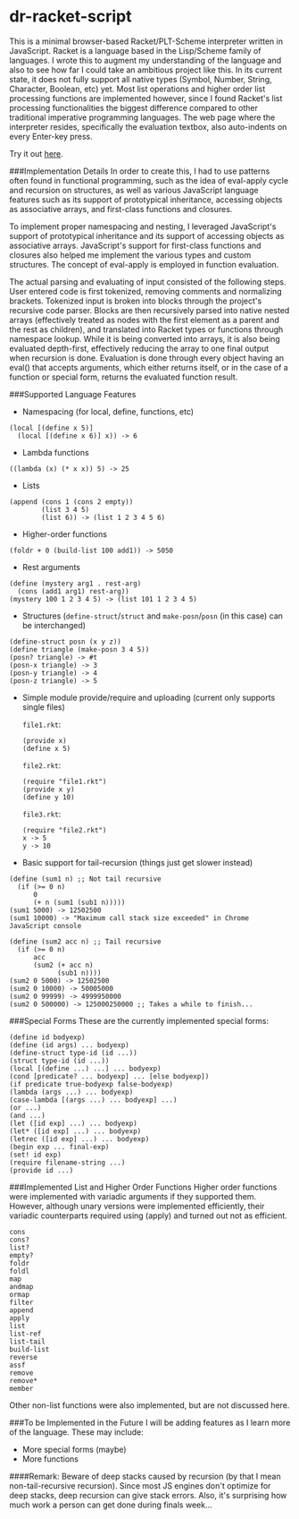 dr-racket-script
================

This is a minimal browser-based Racket/PLT-Scheme interpreter written in JavaScript.
Racket is a language based in the Lisp/Scheme family of languages.
I wrote this to augment my understanding of the language and also to see how far I could take an ambitious project like this.
In its current state, it does not fully support all native types (Symbol, Number, String, Character, Boolean, etc) yet.
Most list operations and higher order list processing functions are implemented however,
since I found Racket's list processing functionalities the biggest difference compared to other traditional imperative programming languages.
The web page where the interpreter resides, specifically the evaluation textbox, also auto-indents on every Enter-key press.

Try it out [here](http://kyewei.github.io/dr-racket-script/).

###Implementation Details
In order to create this, I had to use patterns often found in functional programming, such as the idea of eval-apply cycle and recursion on structures,
as well as various JavaScript language features such as its support of prototypical inheritance, accessing objects as associative arrays, and first-class functions and closures.

To implement proper namespacing and nesting, I leveraged JavaScript's support of prototypical inheritance and its support of accessing objects as associative arrays.
JavaScript's support for first-class functions and closures also helped me implement the various types and custom structures.
The concept of eval-apply is employed in function evaluation.

The actual parsing and evaluating of input consisted of the following steps.
User entered code is first tokenized, removing comments and normalizing brackets.
Tokenized input is broken into blocks through the project's recursive code parser.
Blocks are then recursively parsed into native nested arrays (effectively treated as nodes with the first element as a parent and the rest as children), and translated into Racket types or functions through namespace lookup.
While it is being converted into arrays, it is also being evaluated depth-first, effectively reducing the array to one final output when recursion is done.
Evaluation is done through every object having an eval() that accepts arguments, which either returns itself, or in the case of a function or special form, returns the evaluated function result.


###Supported Language Features
* Namespacing (for local, define, functions, etc)
```
(local [(define x 5)]
  (local [(define x 6)] x)) -> 6
```
* Lambda functions
```
((lambda (x) (* x x)) 5) -> 25
```
* Lists
```
(append (cons 1 (cons 2 empty))
        (list 3 4 5)
        (list 6)) -> (list 1 2 3 4 5 6)
```
* Higher-order functions
```
(foldr + 0 (build-list 100 add1)) -> 5050
```
* Rest arguments
```
(define (mystery arg1 . rest-arg)
  (cons (add1 arg1) rest-arg))
(mystery 100 1 2 3 4 5) -> (list 101 1 2 3 4 5)
```
* Structures (`define-struct`/`struct` and `make-posn`/`posn` (in this case) can be interchanged)
```
(define-struct posn (x y z))
(define triangle (make-posn 3 4 5))
(posn? triangle) -> #t
(posn-x triangle) -> 3
(posn-y triangle) -> 4
(posn-z triangle) -> 5
```
* Simple module provide/require and uploading (current only supports single files)

  `file1.rkt`:
  ```
  (provide x)
  (define x 5)
  ```
  `file2.rkt`:
  ```
  (require "file1.rkt")
  (provide x y)
  (define y 10)
  ```
  `file3.rkt`:
  ```
  (require "file2.rkt")
  x -> 5
  y -> 10
  ```
* Basic support for tail-recursion (things just get slower instead)
```
(define (sum1 n) ;; Not tail recursive
  (if (>= 0 n)
      0
      (+ n (sum1 (sub1 n)))))
(sum1 5000) -> 12502500
(sum1 10000) -> "Maximum call stack size exceeded" in Chrome JavaScript console

(define (sum2 acc n) ;; Tail recursive
  (if (>= 0 n)
      acc
      (sum2 (+ acc n)
            (sub1 n))))
(sum2 0 5000) -> 12502500
(sum2 0 10000) -> 50005000
(sum2 0 99999) -> 4999950000
(sum2 0 500000) -> 125000250000 ;; Takes a while to finish...
```

###Special Forms
These are the currently implemented special forms:

    (define id bodyexp)
    (define (id args) ... bodyexp)
    (define-struct type-id (id ...))
    (struct type-id (id ...))
    (local [(define ...) ...] ... bodyexp)
    (cond [predicate? ... bodyexp] ... [else bodyexp])
    (if predicate true-bodyexp false-bodyexp)
    (lambda (args ...) ... bodyexp)
    (case-lambda [(args ...) ... bodyexp] ...)
    (or ...)
    (and ...)
    (let ([id exp] ...) ... bodyexp)
    (let* ([id exp] ...) ... bodyexp)
    (letrec ([id exp] ...) ... bodyexp)
    (begin exp ... final-exp)
    (set! id exp)
    (require filename-string ...)
    (provide id ...)


###Implemented List and Higher Order Functions
Higher order functions were implemented with variadic arguments if they supported them.
However, although unary versions were implemented efficiently,
their variadic counterparts required using (apply) and turned out not as efficient.

    cons
    cons?
    list?
    empty?
    foldr
    foldl
    map
    andmap
    ormap
    filter
    append
    apply
    list
    list-ref
    list-tail
    build-list
    reverse
    assf
    remove
    remove*
    member

Other non-list functions were also implemented, but are not discussed here.

###To be Implemented in the Future
I will be adding features as I learn more of the language. These may include:
* More special forms (maybe)
* More functions

####Remark:
Beware of deep stacks caused by recursion (by that I mean non-tail-recursive recursion).
Since most JS engines don't optimize for deep stacks, deep recursion can give stack errors.
Also, it's surprising how much work a person can get done during finals week...
